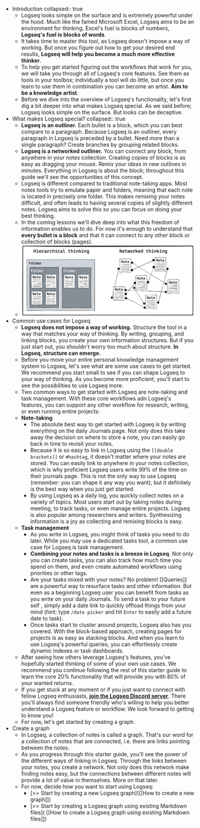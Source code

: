 - Introduction
  collapsed:: true
	- Logseq looks simple on the surface and is extremely powerful under the hood. Much like the famed Microsoft Excel, Logseq aims to be an environment for thinking. Excel's fuel is blocks of numbers, **Logseq's fuel is blocks of words**.
	- It takes time to master this tool, as Logseq doesn't impose a way of working. But once you figure out how to get your desired end results, **Logseq will help you become a much more effective thinker**.
	- To help you get started figuring out the workflows that work for you, we will take you through all of Logseq's core features. See them as tools in your toolbox; individually a tool will do little, but once you learn to use them in combination you can become an artist. **Aim to be a knowledge artist**.
	- Before we dive into the overview of Logseq's functionality, let's first dig a bit deeper into what makes Logseq special. As we said before; Logseq looks simple on the surface. But looks can be deceptive.
- What makes Logseq special?
  collapsed:: true
	- **Logseq is an outliner.** Each bullet is a block, which you can best compare to a paragraph. Because Logseq is an outliner, every paragraph in Logseq is preceded by a bullet. Need more than a single paragraph? Create branches by grouping related blocks.
	- **Logseq is a networked outliner.** You can connect any block, from anywhere in your notes collection. Creating copies of blocks is as easy as dragging your mouse. Remix your ideas in new outlines in minutes. Everything in Logseq is about the block; throughout this guide we'll see the opportunities of this concept.
	- Logseq is different compared to traditional note-taking apps. Most notes tools try to emulate paper and folders, meaning that each note is located in precisely one folder. This makes remixing your notes difficult, and often leads to having several copies of slightly different notes. Logseq aims to solve this so you can focus on doing your best thinking.
	- In the coming lessons we'll dive deep into what this freedom of information enables us to do. For now it's enough to understand that **every bullet is a block** and that it can connect to any other block or collection of blocks (pages).
	- ![Hier-vs-Netw-thinking-lite_1642527691339_0.png](../assets/Hier-vs-Netw-thinking-lite_1642527691339_0_1674626393912_0.png)
- Common use cases for Logseq
	- **Logseq does not impose a way of working.** Structure the tool in a way that matches your way of thinking. By writing, grouping, and linking blocks, you create your own information structures. But if you just start out, you shouldn't worry too much about structure. **In Logseq, structure can emerge.**
	- Before you move your entire personal knowledge management system to Logseq, let's see what are some use cases to get started. We recommend you start small to see if you can shape Logseq to your way of thinking. As you become more proficient, you'll start to see the possibilities to use Logseq more.
	- Two common ways to get started with Logseq are note-taking and task management. With these core workflows adn Logseq's features, you can support any other workflow for research, writing, or even running entire projects:
	- **Note-taking**
		- The absolute best way to get started with Logseq is by writing everything on the daily Journals page. Not only does this take away the decision on where to store a note, you can easily go back in time to revisit your notes.
		- Because it is so easy to link in Logseq using the `[[double brackets]]` or `#hashtag`, it doesn't matter where your notes are stored. You can easily link to anywhere in your notes collection, which is why proficient Logseq users write 99% of the time on their journals page. This is not the only way to use Logseq (remember: you can shape it any way you want), but it definitely is the best way when you just get started.
		- By using Logseq as a daily log, you quickly collect notes on a variety of topics. Most users start out by taking notes during meeting, to track tasks, or even manage entire projects. Logseq is also popular among researchers and writers. Synthesizing information is a joy as collecting and remixing blocks is easy.
	- **Task management**
		- As you write in Logseq, you might think of tasks you need to do later. While you may use a dedicated tasks tool, a common use case for Logseq is task management.
		- **Combining your notes and tasks is a breeze in Logseq**. Not only you can create tasks, you can also track how much time you spend on them, and even create automated workflows using priorities or other tags.
		- Are your tasks mixed with your notes? No problem! [[Queries]] are a powerful way to resurface tasks and other information. But even as a beginning Logseq user you can benefit from tasks as you write on your daily Journals. To send a task to your future self , simply add a date link to quickly offload things from your mind (hint: type `/date picker` and hit `Enter` to easily add a future date to task).
		- Once tasks start to cluster around projects, Logseq also has you covered. With the block-based approach, creating pages for projects is as easy as stacking blocks. And when you learn to use Logseq's powerful queries, you can effortlessly create dynamic indexes or task dashboards.
	- After seeing how others leverage Logseq's features, you've hopefully started thinking of some of your own use cases. We recommend you continue following the rest of this starter guide to learn the core 20% functionality that will provide you with 80% of your wanted returns.
	- If you get stuck at any moment or if you just want to connect with fellow Logseq enthusiasts, [**join the Logseq Discord server**](https://discord.gg/sVsJdzJghp). There you'll always find someone friendly who's willing to help you better understand a Logseq feature or workflow. We look forward to getting to know you!
	- For now, let's get started by creating a graph.
- Create a graph
	- In Logseq, a collection of notes is called a graph. That's our word for a collection of notes that are connected, i.e. there are links pointing between the notes.
	- As you progress through this starter guide, you'll see the power of the different ways of linking in Logseq. Through the links between your notes, you create a network. Not only does this network make finding notes easy, but the connections between different notes will provide a lot of value in themselves. More on that later.
	- For now, decide how you want to start using Logseq:
		- [>> Start by creating a new Logseq graph]([[How to create a new graph]])
		- [>> Start by creating a Logseq graph using existing Markdown files](
		  [[How to create a Logseq graph using existing Markdown files]])